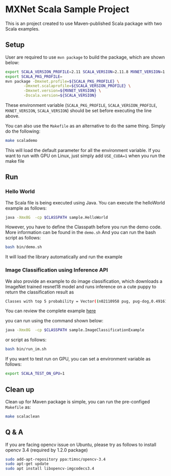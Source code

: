 # MXNet Scala Sample Project
This is an project created to use Maven-published Scala package with two Scala examples.
## Setup
User are required to use `mvn package` to build the package,
 which are shown below:
```Bash
export SCALA_VERSION_PROFILE=2.11 SCALA_VERSION=2.11.8 MXNET_VERSION=1.2.0
export SCALA_PKG_PROFILE=
mvn package -Dmxnet.profile=${SCALA_PKG_PROFILE} \
		-Dmxnet.scalaprofile=${SCALA_VERSION_PROFILE} \
		-Dmxnet.version=${MXNET_VERSION} \
		-Dscala.version=${SCALA_VERSION}
```
These environment variable (`SCALA_PKG_PROFILE`, `SCALA_VERSION_PROFILE`, `MXNET_VERSION`, `SCALA_VERSION`)
should be set before executing the line above. 
 
You can also use the `Makefile` as an alternative to do the same thing. Simply do the following:
```Bash
make scalademo
```
This will load the default parameter for all the environment variable.
 If you want to run with GPU on Linux, just simply add `USE_CUDA=1` when you run the make file

## Run
### Hello World
The Scala file is being executed using Java. You can execute the helloWorld example as follows:
```Bash
java -Xmx8G  -cp $CLASSPATH sample.HelloWorld
```
However, you have to define the Classpath before you run the demo code. More information can be found in the `demo.sh` And you can run the bash script as follows:
```Bash
bash bin/demo.sh
```
It will load the library automatically and run the example
### Image Classification using Inference API
We also provide an example to do image classification, which downloads a ImageNet trained resnet18 model and runs inference on a cute puppy to return the classification result as
```Bash
Classes with top 5 probability = Vector((n02110958 pug, pug-dog,0.49161583), (n02108422 bull mastiff,0.40025946), (n02108089 boxer,0.04657662), (n04409515 tennis ball,0.028773671), (n02109047 Great Dane,0.009004086)) 
```
You can review the complete example [here](https://github.com/apache/incubator-mxnet/tree/master/scala-package/examples/src/main/scala/org/apache/mxnetexamples/infer/imageclassifier)

you can run using the command shown below:
```Bash
java -Xmx8G  -cp $CLASSPATH sample.ImageClassificationExample
```
or script as follows:
```Bash
bash bin/run_im.sh
```

If you want to test run on GPU, you can set a environment variable as follows:
```Bash
export SCALA_TEST_ON_GPU=1
```
## Clean up
Clean up for Maven package is simple, you can run the pre-configed `Makefile` as:
```Bash
make scalaclean
```

## Q & A
If you are facing opencv issue on Ubuntu, please try as follows to install opencv 3.4 (required by 1.2.0 package)
```Bash
sudo add-apt-repository ppa:timsc/opencv-3.4
sudo apt-get update
sudo apt install libopencv-imgcodecs3.4
```

